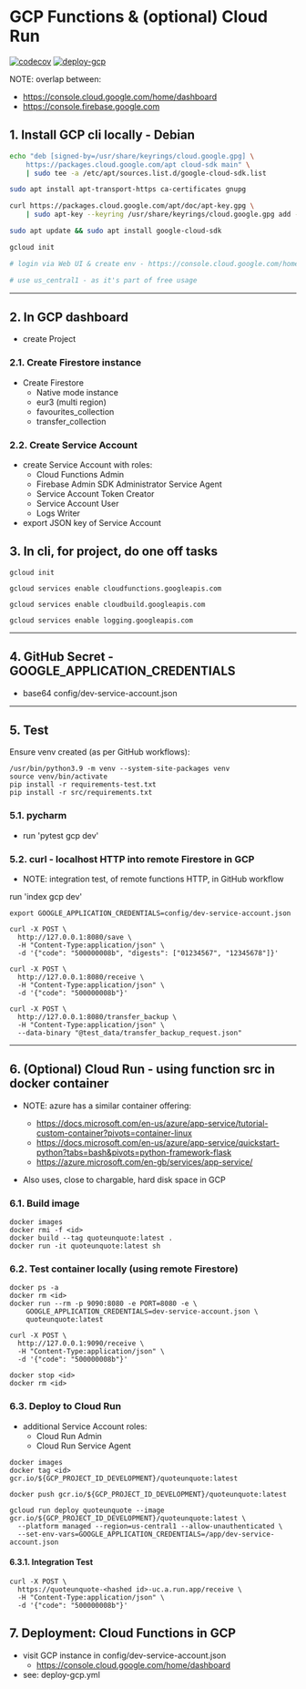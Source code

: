 # GCP Functions & (optional) Cloud Run

[![codecov](https://codecov.io/gh/jameshnsears/QuoteUnquote.cloudLib.functions/branch/main/graph/badge.svg?token=jc55AxH2ry)](https://codecov.io/gh/jameshnsears/QuoteUnquote.cloudLib.functions) [![deploy-gcp](https://github.com/jameshnsears/QuoteUnquote.cloudLib.functions/actions/workflows/deploy-gcp.yml/badge.svg)](https://github.com/jameshnsears/QuoteUnquote.cloudLib.functions/actions/workflows/deploy-gcp.yml)

NOTE: overlap between:

* <https://console.cloud.google.com/home/dashboard>
* <https://console.firebase.google.com>

## 1. Install GCP cli locally - Debian

```bash
echo "deb [signed-by=/usr/share/keyrings/cloud.google.gpg] \
    https://packages.cloud.google.com/apt cloud-sdk main" \
    | sudo tee -a /etc/apt/sources.list.d/google-cloud-sdk.list

sudo apt install apt-transport-https ca-certificates gnupg

curl https://packages.cloud.google.com/apt/doc/apt-key.gpg \
    | sudo apt-key --keyring /usr/share/keyrings/cloud.google.gpg add -

sudo apt update && sudo apt install google-cloud-sdk

gcloud init

# login via Web UI & create env - https://console.cloud.google.com/home/dashboard

# use us_central1 - as it's part of free usage
```

---

## 2. In GCP dashboard

* create Project

### 2.1. Create Firestore instance

* Create Firestore
  * Native mode instance
  * eur3 (multi region)
  * favourites_collection
  * transfer_collection

### 2.2. Create Service Account

* create Service Account with roles:
  * Cloud Functions Admin
  * Firebase Admin SDK Administrator Service Agent
  * Service Account Token Creator
  * Service Account User
  * Logs Writer
* export JSON key of Service Account

## 3. In cli, for project, do one off tasks

```text
gcloud init

gcloud services enable cloudfunctions.googleapis.com

gcloud services enable cloudbuild.googleapis.com

gcloud services enable logging.googleapis.com
```

---

## 4. GitHub Secret - GOOGLE_APPLICATION_CREDENTIALS

* base64 config/dev-service-account.json

---

## 5. Test

Ensure venv created (as per GitHub workflows):

```text
/usr/bin/python3.9 -m venv --system-site-packages venv
source venv/bin/activate
pip install -r requirements-test.txt
pip install -r src/requirements.txt
```

### 5.1. pycharm

* run 'pytest gcp dev'

### 5.2. curl - localhost HTTP into remote Firestore in GCP

* NOTE: integration test, of remote functions HTTP, in GitHub workflow

run 'index gcp dev'

```text
export GOOGLE_APPLICATION_CREDENTIALS=config/dev-service-account.json

curl -X POST \
  http://127.0.0.1:8080/save \
  -H "Content-Type:application/json" \
  -d '{"code": "500000008b", "digests": ["01234567", "12345678"]}'
  
curl -X POST \
  http://127.0.0.1:8080/receive \
  -H "Content-Type:application/json" \
  -d '{"code": "500000008b"}'
  
curl -X POST \
  http://127.0.0.1:8080/transfer_backup \
  -H "Content-Type:application/json" \
  --data-binary "@test_data/transfer_backup_request.json"
```

---

## 6. (Optional) Cloud Run - using function src in docker container

* NOTE: azure has a similar container offering:
  * <https://docs.microsoft.com/en-us/azure/app-service/tutorial-custom-container?pivots=container-linux>
  * <https://docs.microsoft.com/en-us/azure/app-service/quickstart-python?tabs=bash&pivots=python-framework-flask>
  * <https://azure.microsoft.com/en-gb/services/app-service/>

* Also uses, close to chargable, hard disk space in GCP

### 6.1. Build image

```text
docker images
docker rmi -f <id>
docker build --tag quoteunquote:latest .
docker run -it quoteunquote:latest sh
```

### 6.2. Test container locally (using remote Firestore)

```text
docker ps -a
docker rm <id>
docker run --rm -p 9090:8080 -e PORT=8080 -e \
    GOOGLE_APPLICATION_CREDENTIALS=dev-service-account.json \
    quoteunquote:latest

curl -X POST \
  http://127.0.0.1:9090/receive \
  -H "Content-Type:application/json" \
  -d '{"code": "500000008b"}'

docker stop <id>
docker rm <id>
```

### 6.3. Deploy to Cloud Run

* additional Service Account roles:
  * Cloud Run Admin
  * Cloud Run Service Agent

```text
docker images
docker tag <id> gcr.io/${GCP_PROJECT_ID_DEVELOPMENT}/quoteunquote:latest

docker push gcr.io/${GCP_PROJECT_ID_DEVELOPMENT}/quoteunquote:latest

gcloud run deploy quoteunquote --image gcr.io/${GCP_PROJECT_ID_DEVELOPMENT}/quoteunquote:latest \
  --platform managed --region=us-central1 --allow-unauthenticated \
  --set-env-vars=GOOGLE_APPLICATION_CREDENTIALS=/app/dev-service-account.json
```

#### 6.3.1. Integration Test

```text
curl -X POST \
  https://quoteunquote-<hashed id>-uc.a.run.app/receive \
  -H "Content-Type:application/json" \
  -d '{"code": "500000008b"}'

```

## 7. Deployment: Cloud Functions in GCP 

* visit GCP instance in config/dev-service-account.json
  * <https://console.cloud.google.com/home/dashboard>
* see: deploy-gcp.yml
